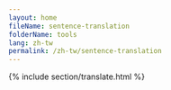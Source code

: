 ```yaml
---
layout: home
fileName: sentence-translation
folderName: tools
lang: zh-tw
permalink: /zh-tw/sentence-translation
---
```

{% include section/translate.html %}
